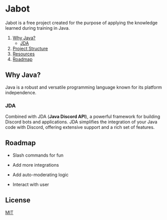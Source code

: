 
# Jabot 

Jabot is a free project created for the purpose of applying the knowledge learned during training in Java.


1. [Why Java?](#Java)
    - [JDA](#jda)
2. [Project Structure](#project-structure)
3. [Resources](#resources)
4. [Roadmap](#roadmap)

## Why Java? <a name="Java"></a>
Java is a robust and versatile programming language known for its platform independence.

### JDA <a name="jda"></a>
Combined with JDA (**Java Discord API**), a powerful framework for building Discord bots and applications. 
JDA simplifies the integration of your Java code with Discord, offering extensive support and a rich set of features.


## Roadmap <a name="roadmap"></a>

- Slash commands for fun 

- Add more integrations

- Add auto-moderating logic

- Interact with user





## License

[MIT](https://choosealicense.com/licenses/mit/)
